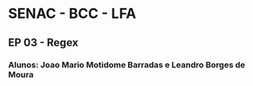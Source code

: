 # SENAC - BCC - LFA

## EP 03 - Regex

### Alunos: Joao Mario Motidome Barradas e Leandro Borges de Moura
